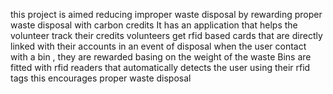 this project is aimed reducing improper waste disposal by rewarding proper waste disposal  with carbon credits
It has an application that helps the volunteer track their credits
volunteers get rfid based cards that are directly linked with their accounts
in an event of disposal when the user contact with a bin , they are rewarded basing on the weight of the waste
Bins are fitted with rfid readers that automatically detects the user using their rfid tags
this encourages proper waste disposal
